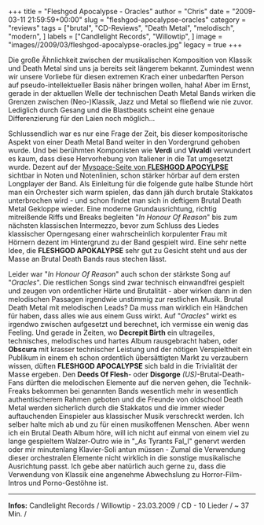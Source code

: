 +++
title = "Fleshgod Apocalypse - Oracles"
author = "Chris"
date = "2009-03-11 21:59:59+00:00"
slug = "fleshgod-apocalypse-oracles"
category = "reviews"
tags = ["brutal", "CD-Reviews", "Death Metal", "melodisch", "modern", ]
labels = ["Candlelight Records", "Willowtip", ]
image = "images//2009/03/fleshgod-apocalypse-oracles.jpg"
legacy = true
+++

Die große Ähnlichkeit zwischen der musikalischen Komposition von Klassik und Death Metal sind uns ja bereits seit längerem bekannt. Zumindest wenn wir unsere Vorliebe für diesen extremen Krach einer unbedarften Person auf pseudo-intellektueller Basis näher bringen wollen, haha! Aber im Ernst, gerade in der aktuellen Welle der technischen Death Metal Bands wirken die Grenzen zwischen (Neo-)Klassik, Jazz und Metal so fließend wie nie zuvor. Lediglich durch Gesang und die Blastbeats scheint eine genaue Differenzierung für den Laien noch möglich...

Schlussendlich war es nur eine Frage der Zeit, bis dieser kompositorische Aspekt von einer Death Metal Band weiter in den Vordergrund gehoben wurde. Und bei berühmten Komponisten wie **Verdi** und **Vivaldi** verwundert es kaum, dass diese Hervorhebung von Italiener in die Tat umgesetzt wurde. Dezent auf der <a href="http://www.myspace.com/fleshgodapocalypse">Myspace-Seite von **FLESHGOD APOCYLPSE**</a> sichtbar in Noten und Notenlinien, schon stärker hörbar auf dem ersten Longplayer der Band. Als Einleitung für die folgende gute halbe Stunde hört man ein Orchester sich warm spielen, das dann jäh durch brutale Stakkatos unterbrochen wird - und schon findet man sich in deftigem Brutal Death Metal Gekloppe wieder. Eine moderne Grundausrichtung, richtig mitreißende Riffs und Breaks begleiten "_In Honour Of Reason_" bis zum nächsten klassischen Intermezzo, bevor zum Schluss des Liedes klassischer Operngesang einer wahrscheinlich korpulenter Frau mit Hörnern dezent im Hintergrund zu der Band gespielt wird. Eine sehr nette Idee, die **FLESHGOD APOKALYPSE** sehr gut zu Gesicht steht und aus der Masse an Brutal Death Bands raus stechen lässt.

Leider war "_In Honour Of Reason_" auch schon der stärkste Song auf "_Oracles_". Die restlichen Songs sind zwar technisch einwandfrei gespielt und zeugen von ordentlicher Härte und Brutalität - aber wirken dann in den melodischen Passagen irgendwie unstimmig zur restlichen Musik. Brutal Death Metal mit melodischen Leads? Da muss man wirklich ein Händchen für haben, dass alles wie aus einem Guss wirkt. Auf "_Oracles_" wirkt es irgendwo zwischen aufgesetzt und berechnet, ich vermisse ein wenig das Feeling. Und gerade in Zeiten, wo **Decrepit Birth** ein ultrageiles, technisches, melodisches und hartes Album rausgebracht haben, oder **Obscura** mit krasser technischer Leistung und der nötigen Verspieltheit ein Publikum in einem eh schon ordentlich übersättigten Markt zu verzaubern wissen, düften **FLESHGOD APOCALYPSE** sich bald in die Trivialität der Masse ergeben.
Den **Deeds Of Flesh**- oder **Disgorge** _(US)_-Brutal-Death-Fans dürften die melodischen Elemente auf die nerven gehen, die Technik-Freaks bekommen bei genannten Bands wesentlich mehr in wesentlich authentischerem Rahmen geboten und die Freunde von oldschool Death Metal werden sicherlich durch die Stakkatos und die immer wieder auftauchenden Einspieler aus klassischer Musik verschreckt werden. Ich selber halte mich ab und zu für einen musikoffenen Menschen. Aber wenn ich ein Brutal Death Album höre, will ich nicht auf einmal von einem viel zu lange gespieltem Walzer-Outro wie in "_As Tyrants Fal_l" genervt werden oder mir minutenlang Klavier-Soli antun müssen - Zumal die Verwendung dieser orchestralen Elemente nicht wirklich in die sonstige musikalische Ausrichtung passt. Ich gebe aber natürlich auch gerne zu, dass die Verwendung von Klassik eine angenehme Abwechslung zu Horror-Film-Intros und Porno-Gestöhne ist.





---
**Infos:**
Candlelight Records / Willowtip - 23.03.2009 / 
CD - 10 Lieder / ~ 37 Min. / 
